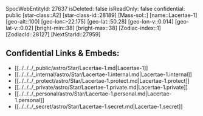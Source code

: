 ﻿---
location: [50.28,-22.175,100]
type: Star
tags:
- astro/Star

---
SpocWebEntityId: 27637
isDeleted: false
isReadOnly: false
confidential: public
[star-class::A2]
[star-class-id::28189]
[Mass-sol::]
[name::Lacertae-1]
[geo-alt::100]
[geo-lon::-22.175]
[geo-lat::50.28]
[geo-lon-v::0.014]
[geo-lat-v::0.02]
[bright-min::38]
[bright-max::38]
[Zodiac-index::1]
[ZodiacId::28127]
[NextStarId::27959]



## Confidential Links & Embeds: 
- [[../../../_public/astro/Star/Lacertae-1.md|Lacertae-1]] 
- [[../../../_internal/astro/Star/Lacertae-1.internal.md|Lacertae-1.internal]] 
- [[../../../_protect/astro/Star/Lacertae-1.protect.md|Lacertae-1.protect]] 
- [[../../../_private/astro/Star/Lacertae-1.private.md|Lacertae-1.private]] 
- [[../../../_personal/astro/Star/Lacertae-1.personal.md|Lacertae-1.personal]] 
- [[../../../_secret/astro/Star/Lacertae-1.secret.md|Lacertae-1.secret]]

